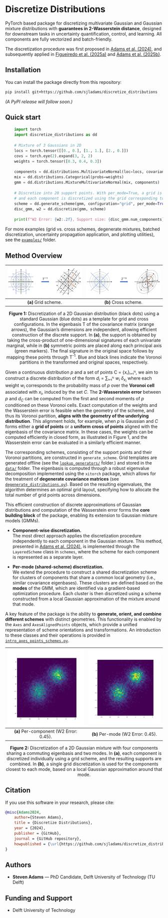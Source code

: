 # Discretize Distributions
PyTorch based package for discretizing multivariate Gaussian and Gaussian mixture distributions with **guarantees in 2-Wasserstein distance**, designed for downstream tasks in uncertainty quantification, control, and learning. All components are fully vectorized and batch-friendly.

The discretization procedure was first proposed in [Adams et al. (2024)](https://arxiv.org/pdf/2407.18707), and 
subsequently applied in [Figueiredo et al. (2025a)](https://arxiv.org/pdf/2506.08689) and [Adams et al. (2025b)](https://arxiv.org/pdf/2505.11219).

## Installation
You can install the package directly from this repository:

```bash
pip install git+https://github.com/sjladams/discretize_distributions
```
*(A PyPI release will follow soon.)*

## Quick start

```python
    import torch
    import discretize_distributions as dd

    # Mixture of 3 Gaussians in 2D
    locs = torch.tensor([[0., 0.], [1., 1.], [2., 0.]])
    covs = torch.eye(2).expand(3, 2, 2)
    weights = torch.tensor([0.3, 0.4, 0.3])

    components = dd.distributions.MultivariateNormal(loc=locs, covariance_matrix=covs)
    mix = dd.distributions.Categorical(probs=weights)
    gmm = dd.distributions.MixtureMultivariateNormal(mix, components)

    # Discretize into 20 support points. With per_mode=True, a grid is constructed around each mode,
    # and each component is discretized using the grid corresponding to the mode to which it contributes most.
    scheme = dd.generate_scheme(gmm, configuration="grid", per_mode=True, scheme_size=20)
    disc_gmm, w2 = dd.discretize(gmm, scheme)

    print(f"W2 Error: {w2:.2f}, Support size: {disc_gmm.num_components})")
```

For more examples (grid vs. cross schemes, degenerate mixtures, batched discretization, uncertainty propagation application, and plotting utilities), see the [`examples/`](./examples) folder.

## Method Overview
| <img src="assets/signature_gaussian.png" alt="grid" width="350"> | <img src="assets/cross_signature_gaussian.png" alt="cross" width="350"> |
|:--:|:--:|
| **(a)** Grid scheme. | **(b)** Cross scheme. |
<p style="text-align: center; margin-top: 8px;">
  <b>Figure 1:</b> Discretization of a 2D Gaussian distribution (black dots) using a standard Gaussian (blue dots) as a template for grid and cross configurations.
  In the eigenbasis T of the covariance matrix (orange arrows), the Gaussian’s dimensions are independent, allowing efficient construction of the discrete support.
  In <b>(a)</b>, the support is obtained by taking the cross-product of one-dimensional signatures of each univariate marginal, while in <b>(b)</b> symmetric points are placed along each principal axis (green markers).
  The final signature in the original space follows by mapping these points through T<sup>-1</sup>. Blue and black lines indicate the Voronoi partitions in the transformed and original spaces, respectively.
</p>

Given a continuous distribution $p$ and a set of points C = {xᵢ}ᵢ₌₁ᴺ, we aim to construct a discrete distribution of the form $d_i$ = ∑ᵢ₌₁ᴺ $w_i$ $\delta_{x_i}$ where each weight $w_i$ corresponds to the probability mass of $p$ over the **Voronoi cell** associated with $x_i$, induced by the set $C$. The **2-Wasserstein error** between $p$ and $d_{C}$ can be computed from the first and second moments of $p$ conditioned on these Voronoi cells. Exact computation of the weights and the Wasserstein error is feasible when the geometry of the scheme, and thus its Voronoi partition, **aligns with the geometry of the underlying distribution**. This alignment holds, for example, when $p$ is Gaussian and $C$ forms either a **grid of points** or a **uniform cross of points** aligned with the eigenbasis of the covariance matrix. In these cases, the weights can be computed efficiently in closed form, as illustrated in Figure&nbsp;1, and the Wasserstein error can be evaluated in a similarly efficient manner.

The corresponding schemes, consisting of the support points and their Voronoi partitions, are constructed in `generate_scheme`. Grid templates are generated offline (see the [`lookup_generators/`](src/discretize_distributions/lookup_generators/) folder.) and stored in the [`data/`](src/discretize_distributions/data/) folder. The eigenbasis is computed through a robust eigenvalue decomposition implemented using the `xitorch` package, which allows for the treatment of **degenerate covariance matrices** (see [`degenerate_distributions.py`](examples/degenerate_distributions.py)). Based on the resulting eigenvalues, the algorithm determines an optimal grid layout, specifying how to allocate the total number of grid points across dimensions.  

This efficient construction of discrete approximations of Gaussian distributions and computation of the Wasserstein error forms the **core building block** of the package, enabling its extension to Gaussian mixture models (GMMs).

- **Component-wise discretization.**  
  The most direct approach applies the discretization procedure independently to each component in the Gaussian mixture. This method, presented in [Adams et al. (2024)](https://arxiv.org/pdf/2407.18707), is implemented through the `LayeredScheme` class in `schemes`, where the scheme for each component is represented as a separate layer.

- **Per-mode (shared-scheme) discretization.**  
  We extend the procedure to construct a shared discretization scheme for clusters of components that share a common local geometry (i.e., similar covariance eigenbases). These clusters are defined based on the **modes** of the GMM, which are identified via a gradient-based optimization procedure. Each cluster is then discretized using a scheme constructed from a local Gaussian approximation of the mixture around that mode.

A key feature of the package is the ability to **generate, orient, and combine different schemes** with distinct geometries. This functionality is enabled by the `Axes` and `AxesAlignedPoints` objects, which provide a unified representation of scheme orientations and transformations. An introduction to these classes and their operations is provided in [`intro_axes_points_schemes.py`](`examples/intro_axes_points_schemes.py`).


| <img src="assets/disc_gmm_per_comp.png" alt="grid" width="350"> | <img src="assets/disc_gmm_per_mode.png" alt="cross" width="350"> |
|:--:|:--:|
| **(a)** Per-component (W2 Error: 0.45). | **(b)** Per-mode (W2 Error: 0.45). |
<p style="text-align: center; margin-top: 8px;">
  <b>Figure 2:</b> Discretization of a 2D Gaussian mixture with four components sharing a commuting eigenbasis and two modes.  
  In <b>(a)</b>, each component is discretized individually using a grid scheme, and the resulting supports are combined.  
  In <b>(b)</b>, a single grid discretization is used for the components closest to each mode, based on a local Gaussian approximation around that mode.
</p>



## Citation

If you use this software in your research, please cite:

```bibtex
@misc{Adams2024,
    author={Steven Adams},
    title = {Discretize Distributions},
    year = {2024},
    publisher = {GitHub},
    journal = {GitHub repository},
    howpublished = {\url{https://github.com/sjladams/discretize_distributions}}
}
```

## Authors

- **Steven Adams** — PhD Candidate, Delft University of Technology (TU Delft)

## Funding and Support

- Delft University of Technology
